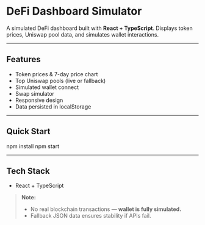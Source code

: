 # DeFi Dashboard Simulator

A simulated DeFi dashboard built with **React + TypeScript**. Displays token prices, Uniswap pool data, and simulates wallet interactions.

---

## Features

- Token prices & 7-day price chart
- Top Uniswap pools (live or fallback)
- Simulated wallet connect
- Swap simulator
- Responsive design
- Data persisted in localStorage

---

## Quick Start
npm install
npm start

---

## Tech Stack
- React + TypeScript


> **Note:**
> - No real blockchain transactions — **wallet is fully simulated.**
> - Fallback JSON data ensures stability if APIs fail.